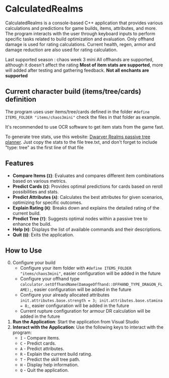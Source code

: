 # CalculatedRealms

CalculatedRealms is a console-based C++ application that provides various calculations and predictions for game builds, items, attributes, and more.
The program interacts with the user through keyboard inputs to perform specific tasks related to build optimization and evaluation.
Only offhand damage is used for rating calculations.
Current health, regen, armor and damage reduction are also used for rating calculation.


Last supported season : chaos week 3 mini
All offhands are supported, although it doesn't affect the rating
**Most of item stats are supported**, more will added after testing and gathering feedback.
**Not all enchants are supported**

## Current character build (items/tree/cards) definition
The program uses user items/tree/cards defined in the folder
```#define ITEMS_FOLDER "items/chaos3mini"```
check the files in that folder as example. 

It's recommended to use OCR software to get item stats from the game fast.

To generate tree stats, use this website: [Dwarver Realms passive tree planner](https://dwarvenleaderboar.com/tree). Just copy the stats to the file tree.txt, and don't forget to include "type: tree" as the first line of that file

## Features

- **Compare Items (`I`)**: Evaluates and compares different item combinations based on various metrics.
- **Predict Cards (`C`)**: Provides optimal predictions for cards based on reroll possibilities and stats.
- **Predict Attributes (`A`)**: Calculates the best attributes for given scenarios, optimizing for specific outcomes.
- **Explain Rating (`R`)**: Breaks down and explains the detailed rating of the current build.
- **Predict Tree (`T`)**: Suggests optimal nodes within a passive tree to enhance the build.
- **Help (`H`)**: Displays the list of available commands and their descriptions.
- **Quit (`Q`)**: Exits the application.

## How to Use

0. Configure your build
   - Configure your item folder with ```#define ITEMS_FOLDER "items/chaos3mini"```, easier configuration will be added in the future
   - Configure your offhand type ```calculator.setOffhandName(DamageOffhand::OFFHAND_TYPE_DRAGON_FLAME);```, easier configuration will be added in the future
   - Configure your already allocated attributes ```init.attributes.base.strength = 3; init.attributes.base.stamina = 8;```, easier configuration will be added in the future
   - Current rupture configuration for armour DR calculation will be added in the future
2. **Run the Application**: Start the application from Visual Studio
3. **Interact with the Application**: Use the following keys to interact with the program:
   - `I` - Compare items.
   - `C` - Predict cards.
   - `A` - Predict attributes.
   - `R` - Explain the current build rating.
   - `T` - Predict the skill tree path.
   - `H` - Display help information.
   - `Q` - Quit the application.

